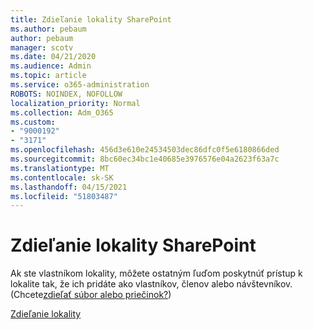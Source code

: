 ```yaml
---
title: Zdieľanie lokality SharePoint
ms.author: pebaum
author: pebaum
manager: scotv
ms.date: 04/21/2020
ms.audience: Admin
ms.topic: article
ms.service: o365-administration
ROBOTS: NOINDEX, NOFOLLOW
localization_priority: Normal
ms.collection: Adm_O365
ms.custom:
- "9000192"
- "3171"
ms.openlocfilehash: 456d3e610e24534503dec86dfc0f5e6180866ded
ms.sourcegitcommit: 8bc60ec34bc1e40685e3976576e04a2623f63a7c
ms.translationtype: MT
ms.contentlocale: sk-SK
ms.lasthandoff: 04/15/2021
ms.locfileid: "51803487"
---
```

# <a name="how-to-share-a-sharepoint-site"></a>Zdieľanie lokality SharePoint

Ak ste vlastníkom lokality, môžete ostatným ľuďom poskytnúť prístup k lokalite tak, že ich pridáte ako vlastníkov, členov alebo návštevníkov. (Chcete[zdieľať súbor alebo priečinok?](https://support.office.com/article/share-sharepoint-files-or-folders-1fe37332-0f9a-4719-970e-d2578da4941c))

[Zdieľanie lokality](https://support.office.com/article/share-a-site-958771a8-d041-4eb8-b51c-afea2eae3658)